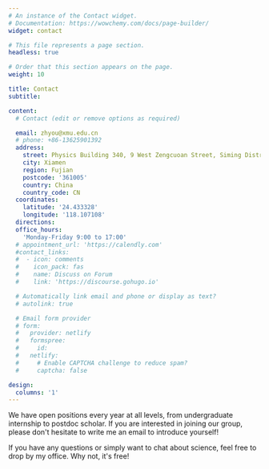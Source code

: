 ```yaml
---
# An instance of the Contact widget.
# Documentation: https://wowchemy.com/docs/page-builder/
widget: contact

# This file represents a page section.
headless: true

# Order that this section appears on the page.
weight: 10

title: Contact
subtitle:

content:
  # Contact (edit or remove options as required)

  email: zhyou@xmu.edu.cn
  # phone: +86-13625901392
  address:
    street: Physics Building 340, 9 West Zengcuoan Street, Siming District
    city: Xiamen
    region: Fujian
    postcode: '361005'
    country: China
    country_code: CN
  coordinates:
    latitude: '24.433328'
    longitude: '118.107108'
  directions: 
  office_hours:
    'Monday-Friday 9:00 to 17:00'
  # appointment_url: 'https://calendly.com'
  #contact_links:
  #  - icon: comments
  #    icon_pack: fas
  #    name: Discuss on Forum
  #    link: 'https://discourse.gohugo.io'

  # Automatically link email and phone or display as text?
  # autolink: true

  # Email form provider
  # form:
  #   provider: netlify
  #   formspree:
  #     id:
  #   netlify:
  #     # Enable CAPTCHA challenge to reduce spam?
  #     captcha: false

design:
  columns: '1'
---
```


We have open positions every year at all levels, from undergraduate internship to postdoc scholar. If you are interested in joining our group, please don't hesitate to write me an email to introduce yourself!

If you have any questions or simply want to chat about science, feel free to drop by my office. Why not, it's free!
